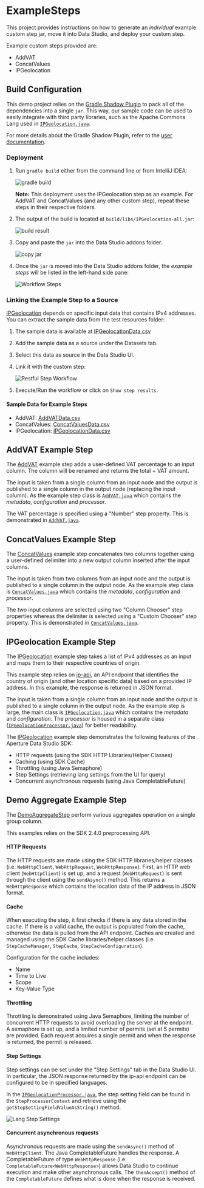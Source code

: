 # ExampleSteps

This project provides instructions on how to generate an *individual* example custom step jar, move it into Data Studio, and deploy your custom step. 

Example custom steps provided are: 
- AddVAT
- ConcatValues
- IPGeolocation

## Build Configuration

This demo project relies on the [Gradle Shadow Plugin](https://github.com/johnrengelman/shadow) to pack all of the dependencies 
into a single `jar`. This way, our sample code can be used to easily integrate with third party libraries, such as the Apache Commons Lang used in [`IPGeolocation.java`](IPGeolocation/src/main/java/com/experian/aperture/datastudio/sdk/step/examples/IPGeolocation.java).

For more details about the Gradle Shadow Plugin, refer to the [user documentation](https://imperceptiblethoughts.com/shadow/).

### Deployment

1. Run `gradle build` either from the command line or from IntelliJ IDEA:

    ![gradle build](readme-images/gradle-build.png)
    
    **Note:** This deployment uses the IPGeolocation step as an example. For AddVAT and ConcatValues (and any other custom step), repeat these steps in their respective folders. 
   
2. The output of the build is located at `build/libs/IPGeolocation-all.jar`:

    ![build result](readme-images/build-result.png)
   
3. Copy and paste the `jar` into the Data Studio addons folder. 

    ![copy jar](readme-images/copy-jar.png)
   
4. Once the `jar` is moved into the Data Studio addons folder, the _example steps_ will be listed in the left-hand side pane:

    ![Workflow Steps](readme-images/workflow-steps-pane.png)

### Linking the Example Step to a Source

[IPGeolocation](IPGeolocation/src/main/java/com/experian/aperture/datastudio/sdk/step/examples/IPGeolocation.java) depends on specific input data that contains IPv4 addresses. You can extract the sample data from the test resources folder:

1. The sample data is available at [IPGeolocationData.csv](IPGeolocation/src/test/resources/IPGeolocationData.csv)
2. Add the sample data as a source under the Datasets tab. 
3. Select this data as source in the Data Studio UI.
4. Link it with the custom step:

    ![Restful Step Workflow](readme-images/restful-step-workflow.png)
5. Execute/Run the workflow or click on `Show step results`.

#### Sample Data for Example Steps 
- AddVAT: [AddVATData.csv](AddVAT/src/test/resources/AddVATData.csv)
- ConcatValues: [ConcatValuesData.csv](ConcatValues/src/test/resources/ConcatValuesData.csv)
- IPGeolocation: [IPGeolocationData.csv](IPGeolocation/src/test/resources/IPGeolocationData.csv)

## AddVAT Example Step
The [AddVAT](AddVAT/src/main/java/com/experian/aperture/datastudio/sdk/step/examples/AddVAT.java) example step adds a user-defined VAT percentage to an input column. The column will be renamed and returns the total + VAT amount.

The input is taken from a single column from an input node and the output is published to a single column in the output node (replacing the input column). As the example step class is [`AddVAT.java`](AddVAT/src/main/java/com/experian/aperture/datastudio/sdk/step/examples/AddVAT.java) which contains the *metadata*, *configuration* and *processor*.  

The VAT percentage is specified using a "Number" step property. This is demonstrated in [`AddVAT.java`](AddVAT/src/main/java/com/experian/aperture/datastudio/sdk/step/examples/AddVAT.java). 

## ConcatValues Example Step
The [ConcatValues](ConcatValues/src/main/java/com/experian/aperture/datastudio/sdk/step/examples/ConcatValues.java) example step concatenates two columns together using a user-defined delimiter into a new output column inserted after the input columns.

The input is taken from two columns from an input node and the output is published to a single column in the output node. As the example step class is [`ConcatValues.java`](ConcatValues/src/main/java/com/experian/aperture/datastudio/sdk/step/examples/ConcatValues.java) which contains the *metadata*, *configuration* and *processor*.  

The two input columns are selected using two "Column Chooser" step properties whereas the delimiter is selected using a "Custom Chooser" step property. This is demonstrated in [`ConcatValues.java`](ConcatValues/src/main/java/com/experian/aperture/datastudio/sdk/step/examples/ConcatValues.java). 

## IPGeolocation Example Step

The [IPGeolocation](IPGeolocation/src/main/java/com/experian/aperture/datastudio/sdk/step/examples/IPGeolocation.java) example step takes a list of IPv4 addresses as an input and maps them to their respective countries of origin. 

This example step relies on [ip-api](https://ip-api.com/docs), an API endpoint that identifies the country of origin (and other location specific data) based on a provided IP address. In this example, the response is returned in JSON format. 

The input is taken from a single column from an input node and the output is published to a single column in the output node. As the example step is large, the main class is [`IPGeolocation.java`](IPGeolocation/src/main/java/com/experian/aperture/datastudio/sdk/step/examples/IPGeolocation.java) which contains the *metadata* and *configuration*. The *processor* is housed in a separate class ([`IPGeolocationProcessor.java`](IPGeolocation/src/main/java/com/experian/aperture/datastudio/sdk/step/examples/IPGeolocationProcessor.java)) for better readability. 

The [IPGeolocation](IPGeolocation/src/main/java/com/experian/aperture/datastudio/sdk/step/examples/IPGeolocation.java) example step demonstrates the following features of the Aperture Data Studio SDK: 
- HTTP requests (using the SDK HTTP Libraries/Helper Classes)
- Caching (using SDK Cache)
- Throttling (using Java Semaphore)
- Step Settings (retrieving lang settings from the UI for query)
- Concurrent asynchronous requests (using Java CompletableFuture)

## Demo Aggregate Example Step 

The [DemoAggregateStep](DemoAggregateStep/src/main/java/com/experian/aperture/datastudio/sdk/step/examples/DemoAggregateStep.java) perform various aggregates operation on a single group column. 

This examples relies on the SDK 2.4.0 preprocessing API.

#### HTTP Requests
The HTTP requests are made using the SDK HTTP libraries/helper classes (i.e. `WebHttpClient`, `WebHttpRequest`, `WebHttpResponse`). First, an HTTP web client (`WebHttpClient`) is set up, and a request (`WebHttpRequest`) is sent through the client using the `sendAsync()` method. This returns a `WebHttpResponse` which contains the location data of the IP address in JSON format. 

#### Cache
When executing the step, it first checks if there is any data stored in the cache. If there is a valid cache, the output is populated from the cache, otherwise the data is pulled from the API endpoint. Caches are created and managed using the SDK Cache libraries/helper classes (i.e. `StepCacheManager`, `StepCache`, `StepCacheConfiguration`).

Configuration for the cache includes: 
- Name
- Time to Live
- Scope
- Key-Value Type

#### Throttling 
Throttling is demonstrated using Java Semaphore, limiting the number of concurrent HTTP requests to avoid overloading the server at the endpoint. A semaphore is set up, and a limited number of permits (set at 5 permits) are provided. Each request acquires a single permit and when the response is returned, the permit is released. 

#### Step Settings
Step settings can be set under the "Step Settings" tab in the Data Studio UI. In particular, the JSON response returned by the ip-api endpoint can be configured to be in specified languages. 

In the [`IPGeolocationProcessor.java`](IPGeolocation/src/main/java/com/experian/aperture/datastudio/sdk/step/examples/IPGeolocationProcessor.java), the step setting field can be found in the `StepProcessorContext` and retrieve using the `getStepSettingFieldValueAsString()` method. 

   ![Lang Step Settings](readme-images/lang-step-settings.png)

#### Concurrent asynchronous requests
Asynchronous requests are made using the `sendAsync()` method of `WebHttpClient`. The Java CompletableFuture handles the response. A CompletableFuture of type `WebHttpResponse` (i.e. `CompletableFuture<WebHttpResponse>`) allows Data Studio to continue execution and make other asynchronous calls. The `thenAccept()` method of the `CompletableFuture` defines what is done when the response is received. 